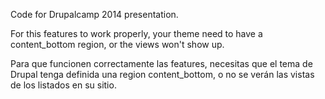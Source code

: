 Code for Drupalcamp 2014 presentation.


For this features to work properly, your theme need to have a content_bottom region, or the views won't show up.

Para que funcionen correctamente las features, necesitas que el tema de Drupal tenga definida una region content_bottom, 
o no se verán las vistas de los listados en su sitio.



